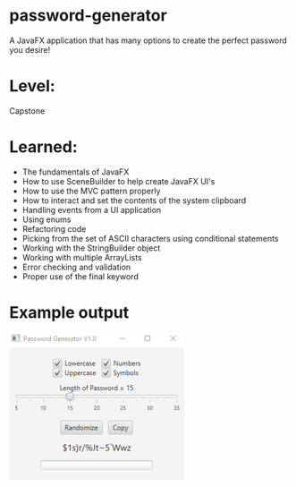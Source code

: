 # password-generator
A JavaFX application that has many options to create the perfect password you desire!

# Level:
Capstone

# Learned:
- The fundamentals of JavaFX
- How to use SceneBuilder to help create JavaFX UI's
- How to use the MVC pattern properly
- How to interact and set the contents of the system clipboard
- Handling events from a UI application
- Using enums
- Refactoring code
- Picking from the set of ASCII characters using conditional statements
- Working with the StringBuilder object
- Working with multiple ArrayLists
- Error checking and validation
- Proper use of the final keyword

# Example output

![404 NOT FOUND](example.png)

